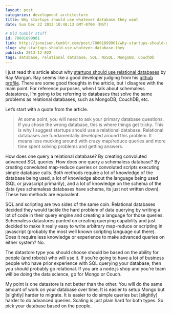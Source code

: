 ```yaml
---
layout: post
categories: development architecture
title: Why startups should use whatever database they want
date: Sun Dec 22 2013 10:48:13 GMT-0700 (MST)

# Old tumblr stuff
id: 70801899961
link: http://joneisen.tumblr.com/post/70801899961/why-startups-should-use-whatever-database-they
slug: why-startups-should-use-whatever-database-they
publish: 2013-12-022
tags: database, relational database, SQL, NoSQL, MongoDB, CouchDb
---
```



I just read this article about why [startups should use relational
databases](http://raycmorgan.com/e/startups-should-use-relational-database.html)
by Ray Morgan. Ray seems like a good developer judging from his [github
profile](https://github.com/raycmorgan). There are some good thoughts in
the article, but I disagree with the main point. For reference purposes,
when I talk about schemaless datastores, I’m going to be referring to
databases that solve the same problems as relational databases, such as
MongoDB, CouchDB, etc.

Let’s start with a quote from the article.

> At some point, you will need to ask your primary database questions.
> If you chose the wrong database, this is where things get tricky. This
> is why I suggest startups should use a relational database. Relational
> databases are fundamentally developed around this problem. It means
> less mucking around with crazy map/reduce queries and more time spent
> solving problems and getting answers.

How does one query a relational database? By creating convoluted
advanced SQL queries. How does one query a schemaless database? By
creating convoluted map-reduce queries or convoluted scripts executing
simple database calls. Both methods require a lot of knowledge of the
database being used, a lot of knowledge about the language being used
(SQL or javascript primarily), and a lot of knowledge on the schema of
the data (yes schemaless databases have schema, its just not written
down). These two methods are equivalent.

SQL and scripting are two sides of the same coin. Relational databases
decided they would tackle the hard problem of data querying by writing a
lot of code in their query engine and creating a language for those
queries. Schemaless datastores punted on creating querying capability
and just decided to make it really easy to write arbitrary map-reduce or
scripting in javascript (probably the most well known scripting language
out there). Does it require less knowledge or experience to make
advanced queries on either system? No.

The datastore type you should choose should be based on the ability for
people (and robots) who will use it. If you’re going to have a lot of
business people who have prior experience with SQL querying your
database, then you should probably go relational. If you are a node.js
shop and you’re team will be doing the data science, go for Mongo or
Couch.

My point is one datastore is not better than the other. You will do the
same amount of work on your database over time. It is easier to setup
Mongo but [slightly] harder to migrate. It is easier to do simple
queries but [slightly] harder to do advanced queries. Scaling is just
plain hard for both types. So pick your database based on the people.

